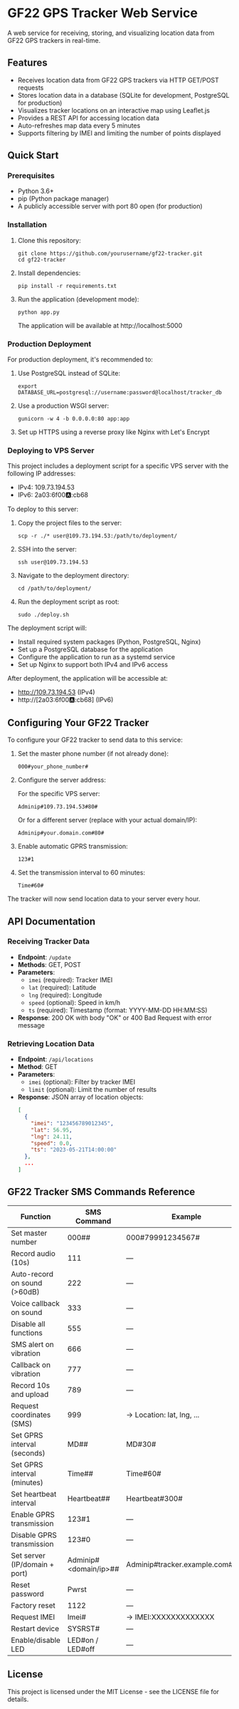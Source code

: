 # GF22 GPS Tracker Web Service

A web service for receiving, storing, and visualizing location data from GF22 GPS trackers in real-time.

## Features

- Receives location data from GF22 GPS trackers via HTTP GET/POST requests
- Stores location data in a database (SQLite for development, PostgreSQL for production)
- Visualizes tracker locations on an interactive map using Leaflet.js
- Provides a REST API for accessing location data
- Auto-refreshes map data every 5 minutes
- Supports filtering by IMEI and limiting the number of points displayed

## Quick Start

### Prerequisites

- Python 3.6+
- pip (Python package manager)
- A publicly accessible server with port 80 open (for production)

### Installation

1. Clone this repository:
   ```
   git clone https://github.com/yourusername/gf22-tracker.git
   cd gf22-tracker
   ```

2. Install dependencies:
   ```
   pip install -r requirements.txt
   ```

3. Run the application (development mode):
   ```
   python app.py
   ```

   The application will be available at http://localhost:5000

### Production Deployment

For production deployment, it's recommended to:

1. Use PostgreSQL instead of SQLite:
   ```
   export DATABASE_URL=postgresql://username:password@localhost/tracker_db
   ```

2. Use a production WSGI server:
   ```
   gunicorn -w 4 -b 0.0.0.0:80 app:app
   ```

3. Set up HTTPS using a reverse proxy like Nginx with Let's Encrypt

### Deploying to VPS Server

This project includes a deployment script for a specific VPS server with the following IP addresses:
- IPv4: 109.73.194.53
- IPv6: 2a03:6f00:a::cb68

To deploy to this server:

1. Copy the project files to the server:
   ```
   scp -r ./* user@109.73.194.53:/path/to/deployment/
   ```

2. SSH into the server:
   ```
   ssh user@109.73.194.53
   ```

3. Navigate to the deployment directory:
   ```
   cd /path/to/deployment/
   ```

4. Run the deployment script as root:
   ```
   sudo ./deploy.sh
   ```

The deployment script will:
- Install required system packages (Python, PostgreSQL, Nginx)
- Set up a PostgreSQL database for the application
- Configure the application to run as a systemd service
- Set up Nginx to support both IPv4 and IPv6 access

After deployment, the application will be accessible at:
- http://109.73.194.53 (IPv4)
- http://[2a03:6f00:a::cb68] (IPv6)

## Configuring Your GF22 Tracker

To configure your GF22 tracker to send data to this service:

1. Set the master phone number (if not already done):
   ```
   000#your_phone_number#
   ```

2. Configure the server address:

   For the specific VPS server:
   ```
   Adminip#109.73.194.53#80#
   ```

   Or for a different server (replace with your actual domain/IP):
   ```
   Adminip#your.domain.com#80#
   ```

3. Enable automatic GPRS transmission:
   ```
   123#1
   ```

4. Set the transmission interval to 60 minutes:
   ```
   Time#60#
   ```

The tracker will now send location data to your server every hour.

## API Documentation

### Receiving Tracker Data

- **Endpoint**: `/update`
- **Methods**: GET, POST
- **Parameters**:
  - `imei` (required): Tracker IMEI
  - `lat` (required): Latitude
  - `lng` (required): Longitude
  - `speed` (optional): Speed in km/h
  - `ts` (required): Timestamp (format: YYYY-MM-DD HH:MM:SS)
- **Response**: 200 OK with body "OK" or 400 Bad Request with error message

### Retrieving Location Data

- **Endpoint**: `/api/locations`
- **Method**: GET
- **Parameters**:
  - `imei` (optional): Filter by tracker IMEI
  - `limit` (optional): Limit the number of results
- **Response**: JSON array of location objects:
  ```json
  [
    {
      "imei": "123456789012345",
      "lat": 56.95,
      "lng": 24.11,
      "speed": 0.0,
      "ts": "2023-05-21T14:00:00"
    },
    ...
  ]
  ```

## GF22 Tracker SMS Commands Reference

| Function | SMS Command | Example |
|----------|-------------|---------|
| Set master number | 000#<number># | 000#79991234567# |
| Record audio (10s) | 111 | — |
| Auto-record on sound (>60dB) | 222 | — |
| Voice callback on sound | 333 | — |
| Disable all functions | 555 | — |
| SMS alert on vibration | 666 | — |
| Callback on vibration | 777 | — |
| Record 10s and upload | 789 | — |
| Request coordinates (SMS) | 999 | → Location: lat, lng, ... |
| Set GPRS interval (seconds) | MD#<sec># | MD#30# |
| Set GPRS interval (minutes) | Time#<min># | Time#60# |
| Set heartbeat interval | Heartbeat#<sec># | Heartbeat#300# |
| Enable GPRS transmission | 123#1 | — |
| Disable GPRS transmission | 123#0 | — |
| Set server (IP/domain + port) | Adminip#<domain/ip>#<port># | Adminip#tracker.example.com#80# |
| Reset password | Pwrst | — |
| Factory reset | 1122 | — |
| Request IMEI | Imei# | → IMEI:XXXXXXXXXXXXX |
| Restart device | SYSRST# | — |
| Enable/disable LED | LED#on / LED#off | — |

## License

This project is licensed under the MIT License - see the LICENSE file for details.
